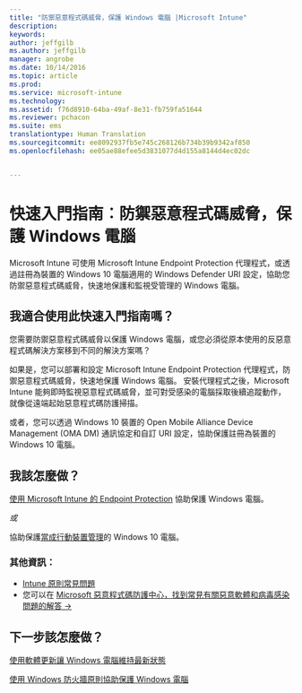 ```yaml
---
title: "防禦惡意程式碼威脅，保護 Windows 電腦 |Microsoft Intune"
description: 
keywords: 
author: jeffgilb
ms.author: jeffgilb
manager: angrobe
ms.date: 10/14/2016
ms.topic: article
ms.prod: 
ms.service: microsoft-intune
ms.technology: 
ms.assetid: f76d8910-64ba-49af-8e31-fb759fa51644
ms.reviewer: pchacon
ms.suite: ems
translationtype: Human Translation
ms.sourcegitcommit: ee8092937fb5e745c268126b734b39b9342af850
ms.openlocfilehash: ee05ae88efee5d3831077d4d155a8144d4ec02dc


---
```


# 快速入門指南︰防禦惡意程式碼威脅，保護 Windows 電腦
Microsoft Intune 可使用 Microsoft Intune Endpoint Protection 代理程式，或透過註冊為裝置的 Windows 10 電腦適用的 Windows Defender URI 設定，協助您防禦惡意程式碼威脅，快速地保護和監視受管理的 Windows 電腦。

## 我適合使用此快速入門指南嗎？
您需要防禦惡意程式碼威脅以保護 Windows 電腦，或您必須從原本使用的反惡意程式碼解決方案移到不同的解決方案嗎？

如果是，您可以部署和設定 Microsoft Intune Endpoint Protection 代理程式，防禦惡意程式碼威脅，快速地保護 Windows 電腦。 安裝代理程式之後，Microsoft Intune 能夠即時監視惡意程式碼威脅，並可對受感染的電腦採取後續追蹤動作，就像從遠端起始惡意程式碼防護掃描。

或者，您可以透過 Windows 10 裝置的 Open Mobile Alliance Device Management (OMA DM) 通訊協定和自訂 URI 設定，協助保護註冊為裝置的 Windows 10 電腦。

## 我該怎麼做？
[使用 Microsoft Intune 的 Endpoint Protection](/intune/deploy-use/help-secure-windows-pcs-with-endpoint-protection-for-microsoft-intune) 協助保護 Windows 電腦。

*或*

協助保護[當成行動裝置管理](/intune/deploy-use/windows-10-policy-settings-in-microsoft-intune)的 Windows 10 電腦。


### 其他資訊：
- [Intune 原則常見問題](/intune/deploy-use/manage-settings-and-features-on-your-devices-with-microsoft-intune-policies#frequently-asked-questions-about-intune-policies)
- 您可以在 <a href="https://www.microsoft.com/security/portal/mmpc/" target="_blank"> Microsoft 惡意程式碼防護中心，找到常見有關惡意軟體和病毒感染問題的解答 &rarr;</a>


## 下一步該怎麼做？
[使用軟體更新讓 Windows 電腦維持最新狀態](/intune/deploy-use/keep-windows-pcs-up-to-date-with-software-updates-in-microsoft-intune)

[使用 Windows 防火牆原則協助保護 Windows 電腦](/intune/deploy-use/help-protect-windows-pcs-using-windows-firewall-policies-in-microsoft-intune)



<!--HONumber=Oct16_HO3-->


